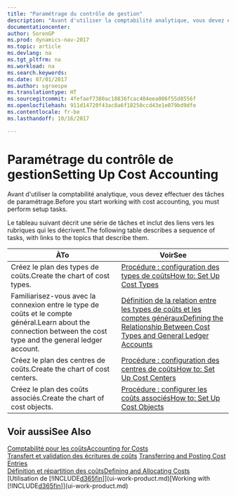 ```yaml
---
title: "Paramétrage du contrôle de gestion"
description: "Avant d'utiliser la comptabilité analytique, vous devez effectuer des tâches de paramétrage."
documentationcenter: 
author: SorenGP
ms.prod: dynamics-nav-2017
ms.topic: article
ms.devlang: na
ms.tgt_pltfrm: na
ms.workload: na
ms.search.keywords: 
ms.date: 07/01/2017
ms.author: sgroespe
ms.translationtype: HT
ms.sourcegitcommit: 4fefaef7380ac10836fcac404eea006f55d8556f
ms.openlocfilehash: 911d14720f43ac8a6f18250ccd43e1e079bd9dfe
ms.contentlocale: fr-be
ms.lasthandoff: 10/16/2017

---
```

# <a name="setting-up-cost-accounting"></a><span data-ttu-id="2e3f6-103">Paramétrage du contrôle de gestion</span><span class="sxs-lookup"><span data-stu-id="2e3f6-103">Setting Up Cost Accounting</span></span>
<span data-ttu-id="2e3f6-104">Avant d'utiliser la comptabilité analytique, vous devez effectuer des tâches de paramétrage.</span><span class="sxs-lookup"><span data-stu-id="2e3f6-104">Before you start working with cost accounting, you must perform setup tasks.</span></span>  

 <span data-ttu-id="2e3f6-105">Le tableau suivant décrit une série de tâches et inclut des liens vers les rubriques qui les décrivent.</span><span class="sxs-lookup"><span data-stu-id="2e3f6-105">The following table describes a sequence of tasks, with links to the topics that describe them.</span></span>

|<span data-ttu-id="2e3f6-106">À</span><span class="sxs-lookup"><span data-stu-id="2e3f6-106">To</span></span>|<span data-ttu-id="2e3f6-107">Voir</span><span class="sxs-lookup"><span data-stu-id="2e3f6-107">See</span></span>|  
|--------|---------|  
|<span data-ttu-id="2e3f6-108">Créez le plan des types de coûts.</span><span class="sxs-lookup"><span data-stu-id="2e3f6-108">Create the chart of cost types.</span></span>|[<span data-ttu-id="2e3f6-109">Procédure : configuration des types de coûts</span><span class="sxs-lookup"><span data-stu-id="2e3f6-109">How to: Set Up Cost Types</span></span>](finance-how-to-set-up-cost-types.md)|  
|<span data-ttu-id="2e3f6-110">Familiarisez-vous avec la connexion entre le type de coûts et le compte général.</span><span class="sxs-lookup"><span data-stu-id="2e3f6-110">Learn about the connection between the cost type and the general ledger account.</span></span>|[<span data-ttu-id="2e3f6-111">Définition de la relation entre les types de coûts et les comptes généraux</span><span class="sxs-lookup"><span data-stu-id="2e3f6-111">Defining the Relationship Between Cost Types and General Ledger Accounts</span></span>](finance-defining-the-relationship-between-cost-types-and-general-ledger-accounts.md)|  
|<span data-ttu-id="2e3f6-112">Créez le plan des centres de coûts.</span><span class="sxs-lookup"><span data-stu-id="2e3f6-112">Create the chart of cost centers.</span></span>|[<span data-ttu-id="2e3f6-113">Procédure : configuration des centres de coûts</span><span class="sxs-lookup"><span data-stu-id="2e3f6-113">How to: Set Up Cost Centers</span></span>](finance-how-to-set-up-cost-centers.md)|  
|<span data-ttu-id="2e3f6-114">Créez le plan des coûts associés.</span><span class="sxs-lookup"><span data-stu-id="2e3f6-114">Create the chart of cost objects.</span></span>|[<span data-ttu-id="2e3f6-115">Procédure : configurer les coûts associés</span><span class="sxs-lookup"><span data-stu-id="2e3f6-115">How to: Set Up Cost Objects</span></span>](finance-how-to-set-up-cost-objects.md)|  

## <a name="see-also"></a><span data-ttu-id="2e3f6-116">Voir aussi</span><span class="sxs-lookup"><span data-stu-id="2e3f6-116">See Also</span></span>  
[<span data-ttu-id="2e3f6-117">Comptabilité pour les coûts</span><span class="sxs-lookup"><span data-stu-id="2e3f6-117">Accounting for Costs</span></span>](finance-manage-cost-accounting.md)  
<span data-ttu-id="2e3f6-118">[Transfert et validation des écritures de coûts](finance-transfer-and-post-cost-entries.md) </span><span class="sxs-lookup"><span data-stu-id="2e3f6-118">[Transferring and Posting Cost Entries](finance-transfer-and-post-cost-entries.md) </span></span>  
[<span data-ttu-id="2e3f6-119">Définition et répartition des coûts</span><span class="sxs-lookup"><span data-stu-id="2e3f6-119">Defining and Allocating Costs</span></span>](finance-define-and-allocate-costs.md)  
<span data-ttu-id="2e3f6-120">[Utilisation de [!INCLUDE[d365fin](includes/d365fin_md.md)]](ui-work-product.md)</span><span class="sxs-lookup"><span data-stu-id="2e3f6-120">[Working with [!INCLUDE[d365fin](includes/d365fin_md.md)]](ui-work-product.md)</span></span>

